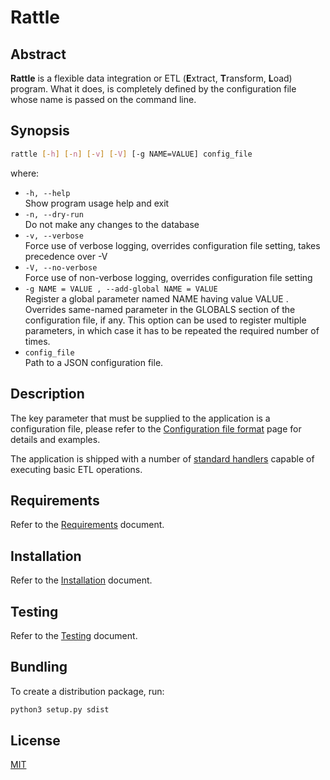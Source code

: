 # Rattle

## Abstract

**Rattle** is a flexible data integration or ETL (**E**xtract, **T**ransform, **L**oad) program. What it does, is completely defined by the configuration file whose name is passed on the command line.

## Synopsis

```bash
rattle [-h] [-n] [-v] [-V] [-g NAME=VALUE] config_file
```

where:

* `-h, --help`<br>
  Show program usage help and exit
* `-n, --dry-run`<br>
  Do not make any changes to the database
* `-v, --verbose`<br>
  Force use of verbose logging, overrides configuration file setting, takes precedence over -V
* `-V, --no-verbose`<br>
  Force use of non-verbose logging, overrides configuration file setting
* `-g NAME = VALUE , --add-global NAME = VALUE`<br>
  Register a global parameter named NAME having value VALUE . Overrides same-named parameter in the GLOBALS section of the configuration file, if any. This option can be used to register multiple parameters, in which case it has to be repeated the required number of times.
* `config_file`<br>
  Path to a JSON configuration file.

## Description

The key parameter that must be supplied to the application is a configuration file, please refer to the [Configuration file format](configuration-file-format.md) page for details and examples.

The application is shipped with a number of [standard handlers](std-handlers/index.md) capable of executing basic ETL operations.

## Requirements

Refer to the [Requirements](requirements.md) document.

## Installation

Refer to the [Installation](installation.md) document.

## Testing

Refer to the [Testing](testing.md) document.

## Bundling

To create a distribution package, run:

```bash
python3 setup.py sdist
```

## License

[MIT](https://opensource.org/licenses/MIT)
